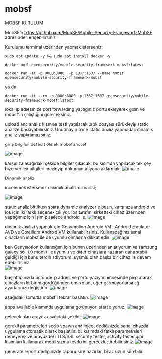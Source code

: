# mobsf

MOBSF KURULUM

MobSF’e https://github.com/MobSF/Mobile-Security-Framework-MobSF adresinden erişebilirsiniz.

Kurulumu terminal üzerinden yapmak isterseniz;


```sudo apt update -y && sudo apt install docker -y```

```docker pull opensecurity/mobile-security-framework-mobsf:latest```

```docker run -it -p 8000:8000  -p 1337:1337 --name mobsf opensecurity/mobile-security-framework-mobsf```

ya da 

```docker run -it --rm -p 8000:8000 -p 1337:1337 opensecurity/mobile-security-framework-mobsf:latest```

lokal ip adresinize port forwarding yaptığınız portu ekleyerek gidin ve mobsf'in çalıştığını göreceksiniz.

upload and analiz kısmına testi yapılacak .apk dosyası sürükleyip static analize başlayabilirsiniz. Unutmayın önce static analiz yapmadan dinamik analiz yaptıramazsınız.

giriş bilgileri default olarak mobsf:mobsf 

![image](https://github.com/user-attachments/assets/f92bbf1f-1ce6-4c06-b3b3-62b244c81844)


karşınıza aşağıdaki şekilde bilgiler çıkacak, bu kısımda yapılacak tek şey bize verilen bilgileri inceleyip dokümantasyona aktarmak.
![image](https://github.com/user-attachments/assets/77219635-d9d9-4718-94de-57735c8ed6cb)



Dinamik analiz

incelemek isterseniz dinamik analiz mimarisi;

![image](https://github.com/user-attachments/assets/648d79ee-9e63-4c88-a35d-ced5773e1ffb)

static analiz bittikten sonra dynamic analyzer'e basın, karşınıza android ve ios için iki farklı seçenek çıkıyor. ios tarafını şirketteki cihaz üzerinden yaptığımız için işimiz sadece android ile.
![image](https://github.com/user-attachments/assets/990a2ab3-7aaa-4027-9fe4-8b65bb597814)

dinamik analizi yapmak için Genymotion Android VM , Android Emulator AVD ve Corellium Android VM kullanabilirsiniz. Kullanacağınız sanal cihazların mobsf ile de uyumlu olmasına dikkat edin.
![image](https://github.com/user-attachments/assets/e6678964-0a0c-49e0-b255-5a9b5d4d867b)


ben Genymotion kullandığım için bunun üzerinden anlatıyorum ve samsung galaxy s6 11.0 mobsf ile uyumlu ve diğer cihazlara nazaran daha stabil geldiği için bunu tercih ediyorum. uyumlu olan başka bir cihaz ile devam edebilirsiniz.  
![image](https://github.com/user-attachments/assets/a513a37d-54a3-45d3-ad52-5b73f5d89d7e)

başlattığınızda üstünde ip adresi ve portu yazıyor. öncesinde ping atarak cihazların birbirini gördüğünden emin olun, eğer görmüyorlarsa ağ ayarlarınızı değiştirin.
![image](https://github.com/user-attachments/assets/c5e75392-9406-4a29-a504-24c217758c1a)

aşağıdaki komutla mobsf'i tekrar başlatın. 
![image](https://github.com/user-attachments/assets/45ed1b56-2649-433b-9922-7d7195c2ce6b)

apps available kısmında uygulama görünuyor. start diyoruz.
![image](https://github.com/user-attachments/assets/eaff985b-05ba-4abe-9ee2-9ef046de51cf)

gelecek olan arayüz aşağıdaki şekilde
![image](https://github.com/user-attachments/assets/6d1eae79-ca65-44c7-bc2c-df992a9770e8)


gerekli parametreleri seçip spawn and inject dediğinizde sanal cihazda uygulama otomatik olarak başlatılır. bu kısımdaki farklı parametreleri deneyerek ve arayüzdeki TLS/SSL security tester, activity tester gibi kısımları kullanarak mobil sızma testlerini gerçekleştirebilirisiniz. 
![image](https://github.com/user-attachments/assets/a5a5b432-3a18-4bae-9168-e79a4c04fa99)

generate report dediğinizde raporu size hazırlar, biraz uzun sürebilir. 


